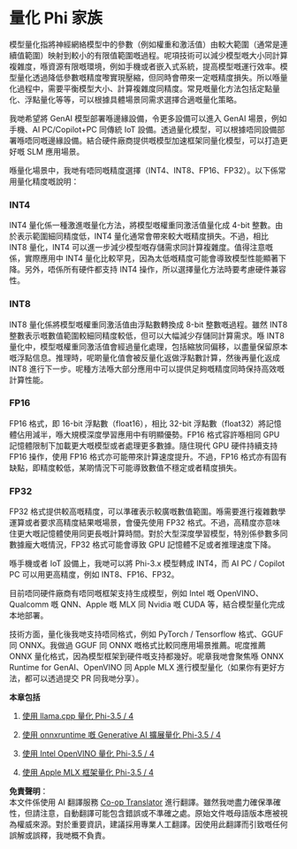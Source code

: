 <!--
CO_OP_TRANSLATOR_METADATA:
{
  "original_hash": "d658062de70b131ef4c0bff69b5fc70e",
  "translation_date": "2025-05-08T06:09:14+00:00",
  "source_file": "md/01.Introduction/04/QuantifyingPhi.md",
  "language_code": "hk"
}
-->
# **量化 Phi 家族**

模型量化指將神經網絡模型中的參數（例如權重和激活值）由較大範圍（通常是連續值範圍）映射到較小的有限值範圍嘅過程。呢項技術可以減少模型嘅大小同計算複雜度，喺資源有限嘅環境，例如手機或者嵌入式系統，提高模型嘅運行效率。模型量化透過降低參數嘅精度嚟實現壓縮，但同時會帶來一定嘅精度損失。所以喺量化過程中，需要平衡模型大小、計算複雜度同精度。常見嘅量化方法包括定點量化、浮點量化等等，可以根據具體場景同需求選擇合適嘅量化策略。

我哋希望將 GenAI 模型部署喺邊緣設備，令更多設備可以進入 GenAI 場景，例如手機、AI PC/Copilot+PC 同傳統 IoT 設備。透過量化模型，可以根據唔同設備部署喺唔同嘅邊緣設備。結合硬件廠商提供嘅模型加速框架同量化模型，可以打造更好嘅 SLM 應用場景。

喺量化場景中，我哋有唔同嘅精度選擇（INT4、INT8、FP16、FP32）。以下係常用量化精度嘅說明：

### **INT4**

INT4 量化係一種激進嘅量化方法，將模型嘅權重同激活值量化成 4-bit 整數。由於表示範圍細同精度低，INT4 量化通常會帶來較大嘅精度損失。不過，相比 INT8 量化，INT4 可以進一步減少模型嘅存儲需求同計算複雜度。值得注意嘅係，實際應用中 INT4 量化比較罕見，因為太低嘅精度可能會導致模型性能顯著下降。另外，唔係所有硬件都支持 INT4 操作，所以選擇量化方法時要考慮硬件兼容性。

### **INT8**

INT8 量化係將模型嘅權重同激活值由浮點數轉換成 8-bit 整數嘅過程。雖然 INT8 整數表示嘅數值範圍較細同精度較低，但可以大幅減少存儲同計算需求。喺 INT8 量化中，模型嘅權重同激活值會經過量化處理，包括縮放同偏移，以盡量保留原本嘅浮點信息。推理時，呢啲量化值會被反量化返做浮點數計算，然後再量化返成 INT8 進行下一步。呢種方法喺大部分應用中可以提供足夠嘅精度同時保持高效嘅計算性能。

### **FP16**

FP16 格式，即 16-bit 浮點數（float16），相比 32-bit 浮點數（float32）將記憶體佔用減半，喺大規模深度學習應用中有明顯優勢。FP16 格式容許喺相同 GPU 記憶體限制下加載更大嘅模型或者處理更多數據。隨住現代 GPU 硬件持續支持 FP16 操作，使用 FP16 格式亦可能帶來計算速度提升。不過，FP16 格式亦有固有缺點，即精度較低，某啲情況下可能導致數值不穩定或者精度損失。

### **FP32**

FP32 格式提供較高嘅精度，可以準確表示較廣嘅數值範圍。喺需要進行複雜數學運算或者要求高精度結果嘅場景，會優先使用 FP32 格式。不過，高精度亦意味住更大嘅記憶體使用同更長嘅計算時間。對於大型深度學習模型，特別係參數多同數據龐大嘅情況，FP32 格式可能會導致 GPU 記憶體不足或者推理速度下降。

喺手機或者 IoT 設備上，我哋可以將 Phi-3.x 模型轉成 INT4，而 AI PC / Copilot PC 可以用更高精度，例如 INT8、FP16、FP32。

目前唔同硬件廠商有唔同嘅框架支持生成模型，例如 Intel 嘅 OpenVINO、Qualcomm 嘅 QNN、Apple 嘅 MLX 同 Nvidia 嘅 CUDA 等，結合模型量化完成本地部署。

技術方面，量化後我哋支持唔同格式，例如 PyTorch / Tensorflow 格式、GGUF 同 ONNX。我做過 GGUF 同 ONNX 嘅格式比較同應用場景推薦。呢度推薦 ONNX 量化格式，因為模型框架到硬件嘅支持都幾好。呢章我哋會聚焦喺 ONNX Runtime for GenAI、OpenVINO 同 Apple MLX 進行模型量化（如果你有更好方法，都可以透過提交 PR 同我哋分享）。

**本章包括**

1. [使用 llama.cpp 量化 Phi-3.5 / 4](./UsingLlamacppQuantifyingPhi.md)

2. [使用 onnxruntime 嘅 Generative AI 擴展量化 Phi-3.5 / 4](./UsingORTGenAIQuantifyingPhi.md)

3. [使用 Intel OpenVINO 量化 Phi-3.5 / 4](./UsingIntelOpenVINOQuantifyingPhi.md)

4. [使用 Apple MLX 框架量化 Phi-3.5 / 4](./UsingAppleMLXQuantifyingPhi.md)

**免責聲明**：  
本文件係使用 AI 翻譯服務 [Co-op Translator](https://github.com/Azure/co-op-translator) 進行翻譯。雖然我哋盡力確保準確性，但請注意，自動翻譯可能包含錯誤或不準確之處。原始文件嘅母語版本應被視為權威來源。對於重要資訊，建議採用專業人工翻譯。因使用此翻譯而引致嘅任何誤解或誤釋，我哋概不負責。